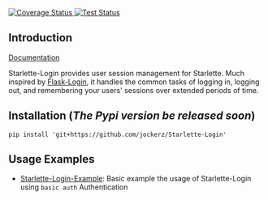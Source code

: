 
<p class="center">
  <a href='https://coveralls.io/github/jockerz/Starlette-Login?branch=main'>
    <img src='https://coveralls.io/repos/github/jockerz/Starlette-Login/badge.svg?branch=main' alt='Coverage Status' />
  </a>
  <a href="https://github.com/encode/starlette/actions">
    <img src='https://github.com/jockerz/Starlette-Login/actions/workflows/python-package.yml/badge.svg' alt='Test Status' />
  </a>
</p>

## Introduction

[Documentation][Documentation]

Starlette-Login provides user session management for Starlette.
Much inspired by [Flask-Login][Flask-Login], 
it handles the common tasks of logging in, logging out, 
and remembering your users' sessions over extended periods of time.


## Installation (_The Pypi version be released soon_)

```shell
pip install 'git+https://github.com/jockerz/Starlette-Login'
```


## Usage Examples
 
 - [Starlette-Login-Example](https://github.com/jockerz/Starlette-Login-Example): Basic example the usage of Starlette-Login using `basic auth` Authentication


[Documentation]: https://github.com/jockerz/Starlette-Login
[Flask-Login]: https://flask-login.readthedocs.io

